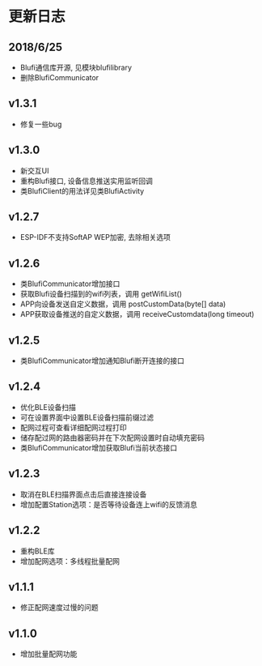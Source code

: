 # 更新日志

## 2018/6/25
- Blufi通信库开源, 见模块blufilibrary
- 删除BlufiCommunicator

## v1.3.1
- 修复一些bug

## v1.3.0
- 新交互UI
- 重构Blufi接口, 设备信息推送实用监听回调
- 类BlufiClient的用法详见类BlufiActivity

## v1.2.7
- ESP-IDF不支持SoftAP WEP加密, 去除相关选项

## v1.2.6
- 类BlufiCommunicator增加接口
- 获取Blufi设备扫描到的wifi列表，调用 getWifiList()
- APP向设备发送自定义数据，调用 postCustomData(byte[] data)
- APP获取设备推送的自定义数据，调用 receiveCustomdata(long timeout)

## v1.2.5
- 类BlufiCommunicator增加通知Blufi断开连接的接口

## v1.2.4
- 优化BLE设备扫描
- 可在设置界面中设置BLE设备扫描前缀过滤
- 配网过程可查看详细配网过程打印
- 储存配过网的路由器密码并在下次配网设置时自动填充密码
- 类BlufiCommunicator增加获取Blufi当前状态接口

## v1.2.3
- 取消在BLE扫描界面点击后直接连接设备
- 增加配置Station选项：是否等待设备连上wifi的反馈消息

## v1.2.2
- 重构BLE库
- 增加配网选项：多线程批量配网

## v1.1.1
- 修正配网速度过慢的问题

## v1.1.0
- 增加批量配网功能
